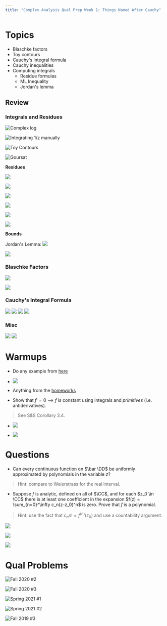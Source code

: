 ```yaml
---
title: "Complex Analysis Qual Prep Week 1: Things Named After Cauchy"
---
```


# Topics

- Blaschke factors
- Toy contours
- Cauchy's integral formula
- Cauchy inequalities
-   Computing integrals
	-   Residue formulas
	-   ML Inequality
	-  Jordan's lemma


## Review

### Integrals and Residues

![Complex log](../../attachments/Pasted%20image%2020210527180305.png)

![Integrating 1/z manually](../../attachments/Pasted%20image%2020210527181024.png)

![Toy Contours](../../attachments/Pasted%20image%2020210527175306.png)

![Goursat](../../attachments/Pasted%20image%2020210527175221.png)


**Residues**

![](../../attachments/Pasted%20image%2020210527175947.png)

![](../../attachments/Pasted%20image%2020210527181758.png)

![](../../attachments/Pasted%20image%2020210527181839.png)

![](../../attachments/Pasted%20image%2020210527181812.png)

![](../../attachments/Pasted%20image%2020210527182208.png)

![](../../attachments/Pasted%20image%2020210527182226.png)

**Bounds**

Jordan's Lemma:
![](../../attachments/Pasted%20image%2020210527182026.png)

![](../../attachments/Pasted%20image%2020210527182117.png)


### Blaschke Factors

![](../../attachments/Pasted%20image%2020210527181155.png)

![](../../attachments/Pasted%20image%2020210527181214.png)

### Cauchy's Integral Formula
![](../../attachments/Pasted%20image%2020210527175202.png)
![](../../attachments/Pasted%20image%2020210527175341.png)
![](../../attachments/Pasted%20image%2020210527175355.png)
![](../../attachments/Pasted%20image%2020210527175413.png)

### Misc

![](../../attachments/Pasted%20image%2020210527175424.png)
![](../../attachments/Pasted%20image%2020210527175435.png)


# Warmups

- Do any example from [here](http://home.iitk.ac.in/~psraj/mth102/lecture_notes/comp8.pdf)

- ![](../../attachments/Pasted%20image%2020210527174041.png)

- Anything from the [homeworks](https://www.notion.so/Complex-Analysis-3ca8032a73fc4366836a9f5085f5e601)

- Show that $f'=0 \implies f$ is constant using integrals and *primitives* (i.e. antiderivatives). 

> See S&S Corollary 3.4.

- ![](../../attachments/Pasted%20image%2020210527175840.png)

- ![](../../attachments/Pasted%20image%2020210527180104.png)

# Questions

- Can every continuous function on $\bar \DD$ be uniformly approximated by polynomials in the variable $z$?

> Hint: compare to Weierstrass for the real interval.

- Suppose $f$ is analytic, defined on all of $\CC$, and for each $z_0 \in \CC$ there is at least one coefficient in the expansion $f(z) = \sum_{n=0}^\infty c_n(z-z_0)^n$ is zero.
Prove that $f$ is a polynomial.

> Hint: use the fact that $c_n n! = f^{(n)}(z_0)$ and use a countability argument.

![](../../attachments/Pasted%20image%2020210527172954.png)

![](../../attachments/Pasted%20image%2020210527173005.png)

![](../../attachments/Pasted%20image%2020210527173030.png)

# Qual Problems

![Fall 2020 #2](../../attachments/Pasted%20image%2020210527173251.png)

![Fall 2020 #3](../../attachments/Pasted%20image%2020210527173330.png)

![Spring 2021 #1](../../attachments/Pasted%20image%2020210527173157.png)

![Spring 2021 #2](../../attachments/Pasted%20image%2020210527173111.png)

![Fall 2019 #3](../../attachments/Pasted%20image%2020210527173427.png)